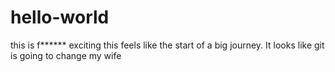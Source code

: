 # hello-world
this is f****** exciting
this feels like the start of a big journey. It looks like git is going to change my wife
